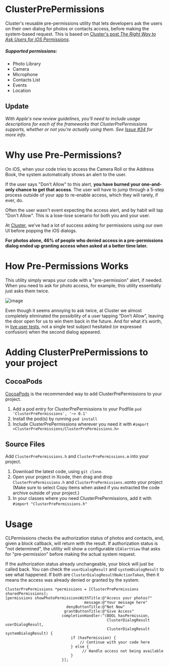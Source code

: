 # ClusterPrePermissions

Cluster's reusable pre-permissions utility that lets developers ask the users on their own dialog for photos or contacts access, before making the system-based request. This is based on [Cluster's post *The Right Way to Ask Users for iOS Permissions*](https://medium.com/p/96fa4eb54f2c).

##### Supported permissions: 
- Photo Library
- Camera
- Microphone
- Contacts List
- Events
- Location


## Update 

_With Apple's new review guidelines, you'll need to include usage descriptions for *each* of the frameworks that ClusterPrePermissions supports, whether or not you're actually using them. See [Issue #34](https://github.com/clusterinc/ClusterPrePermissions/issues/34#issuecomment-257781081) for more info._


# Why use Pre-Permissions?

On iOS, when your code tries to access the Camera Roll or the Address Book, the system automatically shows an alert to the user. 

If the user says "Don't Allow" to this alert, **you have burned your one-and-only chance to get that access**. The user will have to jump through a 5-step process outside of your app to re-enable access, which they will rarely, if ever, do. 

Often the user wasn't event expecting the access alert, and by habit will tap "Don't Allow". This is a lose-lose scenario for both you and your user.

At [Cluster](http://cluster.co), we’ve had a lot of success asking for permissions using our own UI before popping the iOS dialogs.

**For photos alone, 46% of people who denied access in a pre-permissions dialog ended up granting access when asked at a better time later.**

# How Pre-Permissions Works


This utility simply wraps your code with a "pre-permission" alert, if needed. When you need to ask for photo access, for example, this utility essentially just asks them twice.

![image](http://f.cl.ly/items/2I1V1R3b3q3A3H3y3u18/new-1.jpg)

Even though it seems annoying to ask twice, at Cluster we almost completely eliminated the possibility of a user tapping “Don’t Allow”, leaving the door open for us to win them back in the future. And for what it’s worth, in [live user tests](https://medium.com/ux-ui-design/9b7e9edd2de8), not a single test subject hesitated (or expressed confusion) when the second dialog appeared.

# Adding ClusterPrePermissions to your project

## CocoaPods

[CocoaPods](http://cocoapods.org/) is the recommended way to add ClusterPrePermissions to your project.

1. Add a pod entry for ClusterPrePermissions to your Podfile `pod 'ClusterPrePermissions', '~> 0.1'`
2. Install the pod(s) by running `pod install`
3. Include ClusterPrePermissions wherever you need it with `#import <ClusterPrePermissions/ClusterPrePermissions.h>`

## Source Files

Add `ClusterPrePermissions.h` and `ClusterPrePermissions.m` into your project.

1. Download the latest code, using `git clone`.
2. Open your project in Xcode, then drag and drop `ClusterPrePermissions.h` and `ClusterPrePermissions.m`onto your project (Make sure to select Copy items when asked if you extracted the code archive outside of your project.)
3. In your classes where you need ClusterPrePermissions, add it with `#import "ClusterPrePermissions.h"`


# Usage

CLPermissions checks the authorization status of photos and contacts, and, given a block callback, will return with the result. If authorization status is "not determined", the utility will show a configurable `UIAlertView` that asks for "pre-permission" before making the actual system request.

If the authorization status already unchangeable, your block will just be called back. You can check the `userDialogResult` and `systemDialogResult` to see what happened. If both are `ClusterDialogResultNoActionTaken`, then it means the access was already denied or granted by the system.

```objc
ClusterPrePermissions *permissions = [ClusterPrePermissions sharedPermissions];
[permissions showPhotoPermissionsWithTitle:@"Access your photos?"
                                   message:@"Your message here"
                           denyButtonTitle:@"Not Now"
                          grantButtonTitle:@"Give Access"
                         completionHandler:^(BOOL hasPermission,
                                             ClusterDialogResult userDialogResult,
                                             ClusterDialogResult systemDialogResult) {
                             if (hasPermission) {
                                 // Continue with your code here
                             } else {
                             	  // Handle access not being available
                             }
                         }];
```
